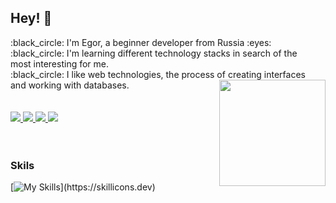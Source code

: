 ## Hey! 👋

<div id="header" align="left"> 
  <a>
    :black_circle: I'm Egor, a beginner developer from Russia :eyes: <br>
    :black_circle: I'm learning different technology stacks in search of the <br> most interesting for me.<br>
    :black_circle: I like web technologies, the process of creating interfaces <br> and working with databases.
  </a>  
  <a href="https://github.com/anuraghazra/github-readme-stats">
    <img height=170 align="right" src="https://github-readme-stats.vercel.app/api?username=PuGaLo2907&show_icons=true&theme=transparent" />
  </a>  
</div>

<br>
<br>

<div id="badges">
    <a href="https://t.me/n30Nk1nG">
      <img src="https://img.shields.io/badge/telegram-blue?logo=telegram&logoColor=white">
    </a>
    <a href="https://discord.com/users/496273213509074945">
      <img src="https://img.shields.io/badge/discord-00008b?logo=discord&logoColor=white">
    </a>
    <a href="https://steamcommunity.com/id/bigbabyban228/">
      <img src="https://img.shields.io/badge/steam-black?logo=steam&logoColor=white">
    </a>
    <a href="https://m-y.su/PuGaLo2907">
      <img src="https://img.shields.io/badge/social-green?logo=aboutdotme&logoColor=white">
    </a>
</div>

<br>
<br>
   
### Skils

<div id="stack">

[![My Skills](https://skillicons.dev/icons?i=cs,css,html,dotnet,figma,git,py,wordpress,)](https://skillicons.dev)

</div>
